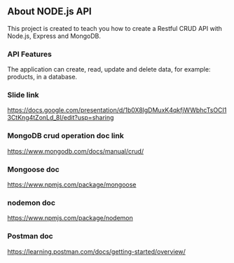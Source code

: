 ## About NODE.js API

This project is created to teach you how to create a Restful CRUD API with Node.js, Express and MongoDB.

### API Features

The application can create, read, update and delete data, for example: products, in a database. 

### Slide link
https://docs.google.com/presentation/d/1b0X8lgDMuxK4qkfjWWbhcTsOCI13CtKng4tZonLd_8I/edit?usp=sharing
### MongoDB crud operation doc link
https://www.mongodb.com/docs/manual/crud/
### Mongoose doc
https://www.npmjs.com/package/mongoose
### nodemon doc
https://www.npmjs.com/package/nodemon
### Postman doc
https://learning.postman.com/docs/getting-started/overview/